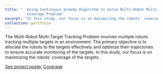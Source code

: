 ```yaml
---
title: "  Using Continuous Greedy Algorithm to Solve Multi-Robot Multi-Target
          Coverage Problem"
excerpt: "In this study, our focus is on maximizing the robots' coverage of the targets."
collection: portfolio
---
```

The Multi-Robot Multi-Target Tracking Problem involves multiple robots tracking multiple targets in an environment. The primary objective is to allocate the robots to the targets effectively and optimize their trajectories to ensure accurate monitoring of the targets. In this study, our focus is on maximizing the robots' coverage of the targets.

[See project poster](/files/coverage_poster.pdf)
[Coverage](/images/portfolio/coverage.png)